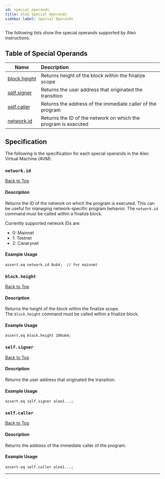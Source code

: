 ```yaml
---
id: special_operands
title: Aleo Special Operands
sidebar_label: Special Operands
---
```


The following lists show the special operands supported by Aleo instructions.

## Table of Special Operands
| Name                         | Description                                           |
|------------------------------|:------------------------------------------------------|
| [block.height](#blockheight) | Returns height of the block within the finalize scope |
| [self.signer](#selfsigner)   | Returns the user address that originated the transition |
| [self.caller](#selfcaller)   | Returns the address of the immediate caller of the program |
| [network.id](#networkid)     | Returns the ID of the network on which the program is executed |

## Specification

The following is the specification for each special operands in the Aleo Virtual Machine (AVM).

### `network.id`

[Back to Top](#table-of-standard-operands)

#### Description

Returns the ID of the network on which the program is executed. This can be useful for managing network-specific program behavior.
The `network.id` command must be called within a finalize block.

Currently supported network IDs are:
- 0: Mainnet
- 1: Testnet 
- 2: Canarynet

#### Example Usage

```aleo
assert.eq network.id 0u64;  // For mainnet
```

### `block.height`

[Back to Top](#table-of-standard-operands)

#### Description

Returns the height of the block within the finalize scope.  
The `block.height` command must be called within a finalize block.

#### Example Usage

```aleo
assert.eq block.height 100u64;
```

### `self.signer`

[Back to Top](#table-of-standard-operands)

#### Description

Returns the user address that originated the transition.

#### Example Usage

```aleo
assert.eq self.signer aleo1...;
```

### `self.caller`

[Back to Top](#table-of-standard-operands)

#### Description

Returns the address of the immediate caller of the program.

#### Example Usage

```aleo
assert.eq self.caller aleo1...;
```

***

